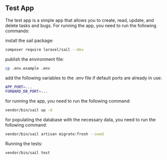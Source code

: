## Test App

The test app is a simple app that allows you to create, read, update, and delete tasks and bugs. For running the app, you need to run the following commands:

install the sail package:
```bash
composer require laravel/sail --dev
```

publish the environment file:
```bash
cp .env.example .env
```

add the following variables to the .env file if default ports are already in use:

```bash 
APP_PORT=...
FORWARD_DB_PORT=...
```

for running the app, you need to run the following command:
```bash
vendor/bin/sail up -d
```

for populating the database with the necessary data, you need to run the following command:

```bash
vendor/bin/sail artisan migrate:fresh --seed

```


Running the tests:

```bash
vendor/bin/sail test
```
